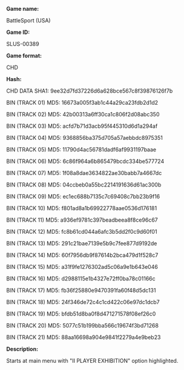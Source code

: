 **Game name:**

BattleSport (USA)

**Game ID:**

SLUS-00389

**Game format:**

CHD

**Hash:**

CHD DATA SHA1: 9ee32d7fd37226d6a628bce567c8f39876126f7b

BIN (TRACK 01) MD5: 16673a005f3ab1c44a29ca23fdb2d1d2

BIN (TRACK 02) MD5: 42b00313a6ff30ca1c806f2d08abc350

BIN (TRACK 03) MD5: acfd7b71d3acb95f445310d6d1a294af

BIN (TRACK 04) MD5: 9368856ba375d705a57aebbdc8975351

BIN (TRACK 05) MD5: 11790d4ac56781dadf6af9931197baae

BIN (TRACK 06) MD5: 6c86f964a6b865479bcdc334be577724

BIN (TRACK 07) MD5: 1f08a8dae3634822ae30babb7a4667dc

BIN (TRACK 08) MD5: 04ccbeb0a55bc2214191636d61ac300b

BIN (TRACK 09) MD5: ec1ec688b7135c7c69408c7bb23b9f16

BIN (TRACK 10) MD5: f801ad8a1b69922778aae0536d176181

BIN (TRACK 11) MD5: a936ef9781c397beadbeea8f8ce96c67

BIN (TRACK 12) MD5: fc8b61cd044a6afc3b5dd2f0c9d60f01

BIN (TRACK 13) MD5: 291c21bae7139e5b9c7fee877d9192de

BIN (TRACK 14) MD5: 60f7956db9f87614b2bca479d1f528c7

BIN (TRACK 15) MD5: a31f9fe1276302ad5c06a9e1b643e046

BIN (TRACK 16) MD5: d2988115e1b4327e72ff0ba78c01166c

BIN (TRACK 17) MD5: fb36f25880e9470391fa60f48d5dc131

BIN (TRACK 18) MD5: 24f346de72c4c1cd422c06e97dc1dcb7

BIN (TRACK 19) MD5: bfdb51d8ba0f8d471271578f08ef26c0

BIN (TRACK 20) MD5: 5077c51b199bba566c19674f3bd71268

BIN (TRACK 21) MD5: 88aa16698a904e9841f2279a4e9beb23

**Description:**

Starts at main menu with "II PLAYER EXHIBITION" option highlighted.